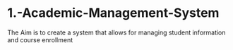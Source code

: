 # 1.-Academic-Management-System
The Aim is to create a system that allows for managing student information and course enrollment
